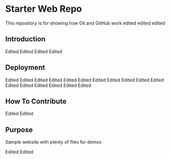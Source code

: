 # Starter Web Repo

This repository is for showing how Git and GitHub work edited edited edited

## Introduction
Edited Edited Edited Edited

## Deployment
Edited Edited Edited Edited Edited Edited Edited Edited Edited Edited Edited Edited Edited Edited Edited Edited Edited 

## How To Contribute
Edited Edited

## Purpose

Sample website with plenty of files for demos

Edited Edited
